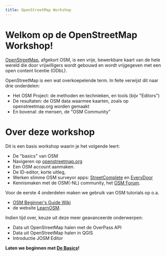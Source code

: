 ```yaml
---
title: OpenStreetMap Workshop
---
```


# Welkom op de OpenStreetMap Workshop!

[OpenStreetMap](https://openstreetmap.org), 
afgekort OSM, is een vrije, bewerkbare kaart van de hele wereld die 
door vrijwilligers wordt gebouwd en wordt vrijgegeven 
met een open content licentie (ODbL).

OpenStreetMap is een wat overkoepelende term. 
In feite verwijst dit naar drie onderdelen:

* Het OSM Project: de methoden en technieken, en tools (bijv "Editors")
* De resultaten: de OSM data waarmee kaarten, zoals op openstreetmap.org worden gemaakt
* En bovenal: de mensen, de "OSM Community"

# Over deze workshop

Dit is een basis workshop waarin je het volgende leert: 

* De "basics" van OSM
* Navigeren op [openstreetmap.org](https://openstreetmap.org)
* Een OSM account aanmaken.
* De ID-editor, korte uitleg, 
* Werken slimme OSM surveyor apps: [StreetComplete](https://streetcomplete.app/?lang=nl) en [EveryDoor](https://every-door.app/)
* Kennismaken met de OSM(-NL) community, het [OSM Forum](https://community.openstreetmap.org/).

Voor de eerste 4 onderdelen maken we gebruik van OSM tutorials op o.a.

* [OSM Beginner's Guide Wiki](https://wiki.openstreetmap.org/wiki/Beginners%27_guide)
* de website [LearnOSM](https://learnosm.org/nl_NL/).

Indien tijd over, keuze uit deze meer geavanceerde onderwerpen:

* Data uit OpenStreetMap halen met de OverPass API
* Data uit OpenStreetMap halen in QGIS
* Introductie JOSM Editor

**Laten we beginnen met [De Basics](intro.md)!**
